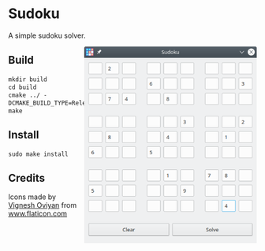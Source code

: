 # Sudoku
A simple sudoku solver.

<img src="share/screenshot.png" alt="sudoku" align="right" height="400">

## Build
```
mkdir build
cd build
cmake ../ -DCMAKE_BUILD_TYPE=Release
make
```
## Install
```
sudo make install
```
## Credits
Icons made by <a href="https://www.flaticon.com/authors/vignesh-oviyan" title="Vignesh Oviyan">Vignesh Oviyan</a> from <a href="https://www.flaticon.com/" title="Flaticon"> www.flaticon.com</a>
